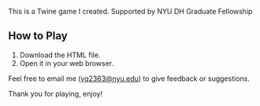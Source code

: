 
This is a Twine game I created. Supported by NYU DH Graduate Fellowship

## How to Play
1. Download the HTML file.
2. Open it in your web browser.


Feel free to email me (yq2363@nyu.edu) to give feedback or suggestions.

Thank you for playing, enjoy!
